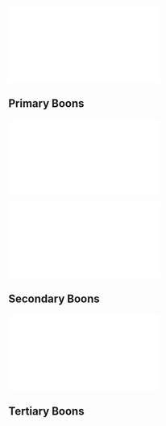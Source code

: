 ![Bard](Bard.md)
## Primary Boons

![Harmonic Echo](Harmonic%20Echo.md)

![Inspiration](Inspiration.md)
## Secondary Boons

![Versatile Performer](Versatile%20Performer.md)

## Tertiary Boons
